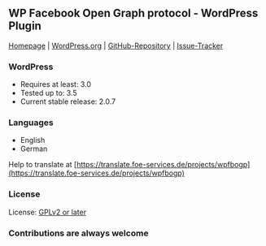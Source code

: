 ## WP Facebook Open Graph protocol - WordPress Plugin

[Homepage](http://rynoweb.com/wordpress-plugins/) | 
[WordPress.org](https://wordpress.org/extend/plugins/wp-facebook-open-graph-protocol/) | 
[GitHub-Repository](https://github.com/chuckreynolds/WPFBOGP) | 
[Issue-Tracker](https://github.com/chuckreynolds/WPFBOGP/issues)

### WordPress
* Requires at least: 3.0
* Tested up to: 3.5
* Current stable release: 2.0.7

### Languages
* English
* German

Help to translate at [https://translate.foe-services.de/projects/wpfbogp](https://translate.foe-services.de/projects/wpfbogp)

### License
License: [GPLv2 or later](http://www.gnu.org/licenses/gpl-2.0.html)

### Contributions are always welcome
